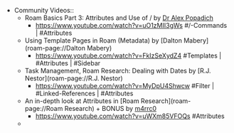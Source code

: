 - Community Videos::
    - Roam Basics Part 3: Attributes and Use of / by [Dr Alex Popadich](<./Dr Alex Popadich.md>)
        - <https://www.youtube.com/watch?v=uO1zMII3gWs>
#/-Commands | #Attributes
    - Using Template Pages in Roam (Metadata) by [Dalton Mabery](roam-page://Dalton Mabery)
        - <https://www.youtube.com/watch?v=FkIzSeXydZ4>
#Templates | #Attributes | #Sidebar
    - Task Management, Roam Research: Dealing with Dates by [R.J. Nestor](roam-page://R.J. Nestor)
        - <https://www.youtube.com/watch?v=MyDpU4Shwcw>
#Filter | #Linked-References | #Attributes 
    - An in-depth look at Attributes in [Roam Research](roam-page://Roam Research) + BONUS by [m4rrc0](roam-page://m4rrc0)
        - <https://www.youtube.com/watch?v=uWXm85VFOQs>
#Attributes
    - 